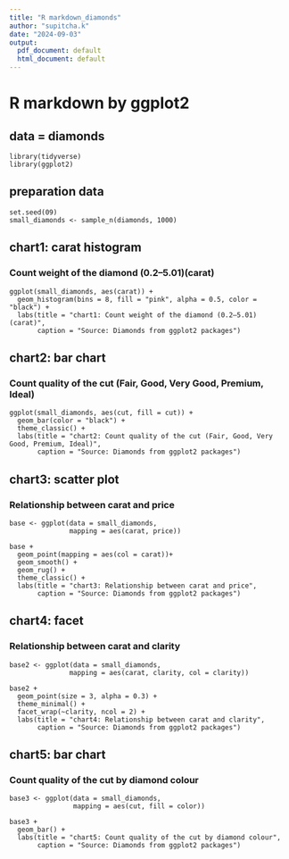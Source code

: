 ```yaml
---
title: "R markdown_diamonds"
author: "supitcha.k"
date: "2024-09-03"
output:
  pdf_document: default
  html_document: default
---
```


# R markdown by ggplot2
## data = diamonds
```{r}
library(tidyverse)
library(ggplot2)
```
## preparation data
```{r}
set.seed(09)
small_diamonds <- sample_n(diamonds, 1000)
```


## chart1: carat histogram
### Count weight of the diamond (0.2–5.01)(carat)
```{r}
ggplot(small_diamonds, aes(carat)) +
  geom_histogram(bins = 8, fill = "pink", alpha = 0.5, color = "black") +
  labs(title = "chart1: Count weight of the diamond (0.2–5.01)(carat)",
       caption = "Source: Diamonds from ggplot2 packages")
```


## chart2: bar chart
### Count quality of the cut (Fair, Good, Very Good, Premium, Ideal)
```{r}
ggplot(small_diamonds, aes(cut, fill = cut)) +
  geom_bar(color = "black") +
  theme_classic() +
  labs(title = "chart2: Count quality of the cut (Fair, Good, Very Good, Premium, Ideal)",
       caption = "Source: Diamonds from ggplot2 packages")
```

## chart3: scatter plot
### Relationship between carat and price
```{r}
base <- ggplot(data = small_diamonds,
               mapping = aes(carat, price))

base +
  geom_point(mapping = aes(col = carat))+
  geom_smooth() +
  geom_rug() +
  theme_classic() +
  labs(title = "chart3: Relationship between carat and price",
       caption = "Source: Diamonds from ggplot2 packages")
```

## chart4: facet
### Relationship between carat and clarity
```{r}
base2 <- ggplot(data = small_diamonds,
               mapping = aes(carat, clarity, col = clarity))

base2 + 
  geom_point(size = 3, alpha = 0.3) +
  theme_minimal() +
  facet_wrap(~clarity, ncol = 2) +
  labs(title = "chart4: Relationship between carat and clarity",
       caption = "Source: Diamonds from ggplot2 packages")
```

## chart5: bar chart
### Count quality of the cut by diamond colour
```{r}
base3 <- ggplot(data = small_diamonds,
                mapping = aes(cut, fill = color))

base3 +
  geom_bar() +
  labs(title = "chart5: Count quality of the cut by diamond colour",
       caption = "Source: Diamonds from ggplot2 packages")
```

